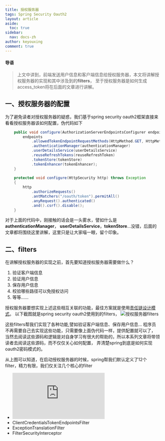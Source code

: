 ```yaml
---
title: 授权服务器
tags: Spring Security Oauth2
layout: article
aside:
  toc: true
sidebar:
  nav: docs-zh
author: keyouxing
comment: true
---
```

#### 导语
> 上文中讲到，前端发送用户信息和客户端信息给授权服务器，本文将讲解授权服务器的实现和其中涉及到的**filters**，
至于授权服务器是如何生成access_token将在后面的文章进行讲解。
## 一、授权服务器的配置
为了避免读者对授权服务器的疑惑，我们基于spring security oauth2框架直接来看看授权服务器该如何配置，伪代码如下
```java
    public void configure(AuthorizationServerEndpointsConfigurer endpoints) {
        endpoints
            .allowedTokenEndpointRequestMethods(HttpMethod.GET, HttpMethod.POST)
            .authenticationManager(authenticationManager)
            .userDetailsService(userDetailsService)
            .reuseRefreshTokens(reuseRefreshToken)
            .tokenStore(tokenStore)
            .tokenEnhancer(tokenEnhancer);
    }
    
    protected void configure(HttpSecurity http) throws Exception
    {
        http
            .authorizeRequests()
            .antMatchers("/oauth/token").permitAll()
            .anyRequest().authenticated()
            .and().csrf().disable();
    }
```
对于上面的代码中，刚接触的话会是一头雾水，譬如什么是**authenticationManager**，
**userDetailsService**，**tokenStore**...没错，后面的文章都将围绕这里讲解，这里只是让大家喵一眼，留个印象。

## 二、filters
在讲解授权服务器的实现之前，首先要知道授权服务器需要做什么？
1. 验证客户端信息
2. 验证用户信息
3. 保存用户信息
4. 校验哪些路径可以免授权访问  
5. 等等......

授权服务器要想实现上述这些相互关联的功能，最佳方案就是使用[责任链设计模式](http://keyouxing.com/2020/06/14/chain-design-pattern.html)。
以下截图就是spring security oauth2使用到的filters，
![授权服务器filters](http://keyouxing.com/img/oauth2/filter_auth.png)

这些filters帮我们实现了各种功能,譬如验证客户端信息、保存用户信息...
程序员不再需要自己去实现这些功能，只需要像上面伪代码一样，提供配置就可以了，
当然去阅读这些源码和逻辑是对自身学习有很大的帮助的，所以本系列文章将带领读者去阅读这些源码，而不仅仅关心如何配置，
弄清楚spring到底是如何实现oauth2密码模式的。

从上图可以知道，在启动授权服务器的时候，spring帮我们默认定义了12个filter，精力有限，我们仅关注几个核心的filter
* ![SecurityContextPersistenceFilter](http://keyouxing.com/2020/06/15/SecurityContextPersistenceFilter.html)
* ClientCredentialsTokenEndpointsFilter
* ExceptionTranslationFilter
* FilterSecurityInterceptor
